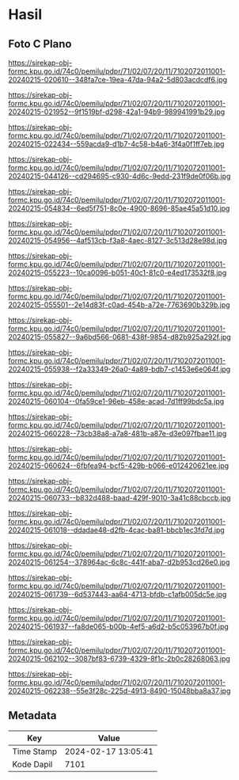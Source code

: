 # Hasil

## Foto C Plano

https://sirekap-obj-formc.kpu.go.id/74c0/pemilu/pdpr/71/02/07/20/11/7102072011001-20240215-020610--348fa7ce-19ea-47da-94a2-5d803acdcdf6.jpg

https://sirekap-obj-formc.kpu.go.id/74c0/pemilu/pdpr/71/02/07/20/11/7102072011001-20240215-021952--9f1519bf-d298-42a1-94b9-989941991b29.jpg

https://sirekap-obj-formc.kpu.go.id/74c0/pemilu/pdpr/71/02/07/20/11/7102072011001-20240215-022434--559acda9-d1b7-4c58-b4a6-3f4a0f1ff7eb.jpg

https://sirekap-obj-formc.kpu.go.id/74c0/pemilu/pdpr/71/02/07/20/11/7102072011001-20240215-044126--cd294695-c930-4d6c-9edd-231f9de0f06b.jpg

https://sirekap-obj-formc.kpu.go.id/74c0/pemilu/pdpr/71/02/07/20/11/7102072011001-20240215-054834--6ed5f751-8c0e-4900-8696-85ae45a51d10.jpg

https://sirekap-obj-formc.kpu.go.id/74c0/pemilu/pdpr/71/02/07/20/11/7102072011001-20240215-054956--4af513cb-f3a8-4aec-8127-3c513d28e98d.jpg

https://sirekap-obj-formc.kpu.go.id/74c0/pemilu/pdpr/71/02/07/20/11/7102072011001-20240215-055223--10ca0096-b051-40c1-81c0-e4ed173532f8.jpg

https://sirekap-obj-formc.kpu.go.id/74c0/pemilu/pdpr/71/02/07/20/11/7102072011001-20240215-055501--2e14d83f-c0ad-454b-a72e-7763690b329b.jpg

https://sirekap-obj-formc.kpu.go.id/74c0/pemilu/pdpr/71/02/07/20/11/7102072011001-20240215-055827--9a6bd566-0681-438f-9854-d82b925a292f.jpg

https://sirekap-obj-formc.kpu.go.id/74c0/pemilu/pdpr/71/02/07/20/11/7102072011001-20240215-055938--f2a33349-26a0-4a89-bdb7-c1453e6e064f.jpg

https://sirekap-obj-formc.kpu.go.id/74c0/pemilu/pdpr/71/02/07/20/11/7102072011001-20240215-060104--0fa59ce1-96eb-458e-acad-7d1ff99bdc5a.jpg

https://sirekap-obj-formc.kpu.go.id/74c0/pemilu/pdpr/71/02/07/20/11/7102072011001-20240215-060228--73cb38a8-a7a8-481b-a87e-d3e097fbae11.jpg

https://sirekap-obj-formc.kpu.go.id/74c0/pemilu/pdpr/71/02/07/20/11/7102072011001-20240215-060624--6fbfea94-bcf5-429b-b066-e012420621ee.jpg

https://sirekap-obj-formc.kpu.go.id/74c0/pemilu/pdpr/71/02/07/20/11/7102072011001-20240215-060733--b832d488-baad-429f-9010-3a41c88cbccb.jpg

https://sirekap-obj-formc.kpu.go.id/74c0/pemilu/pdpr/71/02/07/20/11/7102072011001-20240215-061018--ddadae48-d2fb-4cac-ba81-bbcb1ec3fd7d.jpg

https://sirekap-obj-formc.kpu.go.id/74c0/pemilu/pdpr/71/02/07/20/11/7102072011001-20240215-061254--378964ac-6c8c-441f-aba7-d2b953cd26e0.jpg

https://sirekap-obj-formc.kpu.go.id/74c0/pemilu/pdpr/71/02/07/20/11/7102072011001-20240215-061739--6d537443-aa64-4713-bfdb-c1afb005dc5e.jpg

https://sirekap-obj-formc.kpu.go.id/74c0/pemilu/pdpr/71/02/07/20/11/7102072011001-20240215-061937--fa8de065-b00b-4ef5-a6d2-b5c053967b0f.jpg

https://sirekap-obj-formc.kpu.go.id/74c0/pemilu/pdpr/71/02/07/20/11/7102072011001-20240215-062102--3087bf83-6739-4329-8f1c-2b0c28268063.jpg

https://sirekap-obj-formc.kpu.go.id/74c0/pemilu/pdpr/71/02/07/20/11/7102072011001-20240215-062238--55e3f28c-225d-4913-8490-15048bba8a37.jpg


## Metadata

| Key        | Value               |
| ---------- | ------------------- |
| Time Stamp | 2024-02-17 13:05:41 |
| Kode Dapil | 7101                |



